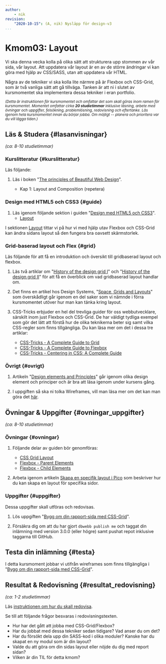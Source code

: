 ```yaml
---
author:
    - nik
revision:
    "2020-10-15": (A, nik) Nysläpp för design-v3
...
```

Kmom03: Layout
====================================

Vi ska denna vecka kolla på olika sätt att strukturera upp stommen av vår sida, vår layout. Att uppdatera vår layout är en av de större ändringar vi kan göra med hjälp av CSS/SASS, utan att uppdatera vår HTML.

Några av de tekniker vi ska kolla lite närmre på är Flexbox och CSS-Grid, som är två vanliga sätt att gå tillväga. Tanken är att ni i slutet av kursmomentet ska implementera dessa tekniker i eran portfolio.

<small><i>(Detta är instruktionen för kursmomentet och omfattar det som skall göras inom ramen för kursmomentet. Momentet omfattar cirka **20 studietimmar** inklusive läsning, arbete med övningar och uppgifter, felsökning, problemlösning, redovisning och eftertanke. Läs igenom hela kursmomentet innan du börjar jobba. Om möjligt -- planera och prioritera var du vill lägga tiden.)</i></small>

Läs & Studera  {#lasanvisningar}
---------------------------------

*(ca: 8-10 studietimmar)*

### Kurslitteratur  {#kurslitteratur}

Läs följande:

1. Läs i boken "[The principles of Beautiful Web Design](kunskap/boken-the-principles-of-beautiful-web-design)".

    * Kap 1: Layout and Composition (repetera)

### Design med HTML5 och CSS3  {#guide}

1. Läs igenom följande sektion i guiden "[Design med HTML5 och CSS3](guide/design-med-html5-och-css3)".
    * [Layout](guide/design-med-html5-och-css3/layout)

I sektionen [Layout](guide/design-med-html5-och-css3/layout) tittar vi på hur vi med hjälp utav Flexbox och CSS-Grid kan ändra sidans layout så den fungera bra oavsett skärmstorlek.

### Grid-baserad layout och Flex {#grid}

Läs följande för att få en introduktion och översikt till gridbaserad layout och flexbox.

1. Läs två artiklar om "[History of the design grid I](https://99designs.com/blog/tips/history-of-the-grid-part-1/)" och "[History of the design grid II](https://blog.99cluster.com/blog/tips/history-of-the-grid-part-2/)" för att få en överblick om vad gridbaserad layout handlar om.

1. Det finns en artikel hos Design Systems, "[Space, Grids and Layouts](https://www.designsystems.com/space-grids-and-layouts/)" som överskådligt går igenom en del saker som vi nämnde i förra kursmomentet utöver hur man kan tänka kring layout.

1. CSS-Tricks erbjuder en hel del trevliga guider för oss webbutvecklare, särskilt inom just Flexbox och CSS-Grid. De har väldigt tydliga exempel som gör det lätt att förstå hur de olika teknikerna beter sig samt vilka CSS-regler som finns tillgängliga. Du kan läsa mer om det i dessa tre artiklar:
    * [CSS-Tricks - A Complete Guide to Grid](https://css-tricks.com/snippets/css/complete-guide-grid/)
    * [CSS-Tricks - A Complete Guide to Flexbox](https://css-tricks.com/snippets/css/a-guide-to-flexbox/)
    * [CSS-Tricks - Centering in CSS: A Complete Guide](https://css-tricks.com/centering-css-complete-guide/)

### Övrigt {#ovrigt}

1. Artikeln "[Design elements and Principles](https://www.canva.com/learn/design-elements-principles/)" går igenom olika design element och principer och är bra att läsa igenom under kursens gång.

1. I uppgiften så ska ni tolka Wireframes, vill man läsa mer om det kan man göra det [här](https://en.wikipedia.org/wiki/Website_wireframe).

Övningar & Uppgifter  {#ovningar_uppgifter}
-------------------------------------------

*(ca: 8-10 studietimmar)*

### Övningar {#ovningar}

1. Följande delar av guiden bör genomföras:
    * [CSS Grid Layout](guide/design-med-html5-och-css3/css-grid-layout)
    * [Flexbox - Parent Elements](guide/design-med-html5-och-css3/flexbox)
    * [Flexbox - Child Elements](guide/design-med-html5-och-css3/flexbox-del2)

1. Arbeta igenom artikeln [Skapa en specifik layout i Pico](kunskap/skapa-en-specifik-layout-i-pico) som beskriver hur du kan skapa en layout för specifika sidor.

### Uppgifter {#uppgifter}

Dessa uppgifter skall utföras och redovisas.

1. Lös uppgiften "[Bygg om din rapport-sida med CSS-Grid](uppgift/bygg-om-din-rapport-css-grid)".

1. Försäkra dig om att du har gjort `dbwebb publish me` och taggat din inlämning med version 3.0.0 (eller högre) samt pushat repot inklusive taggarna till GitHub.

Testa din inlämning {#testa}
-----------------------------------------------

I detta kursmoment jobbar vi utifrån wireframes som finns tillgängliga i "[Bygg om din rapport-sida med CSS-Grid](uppgift/bygg-om-din-rapport-css-grid)".

Resultat & Redovisning  {#resultat_redovisning}
-----------------------------------------------

*(ca: 1-2 studietimmar)*

Läs [instruktionen om hur du skall redovisa](./../redovisa).

Se till att följande frågor besvaras i redovisningstexten.

* Hur har det gått att jobba med CSS-Grid/Flexbox?
* Har du jobbat med dessa tekniker sedan tidigare? Vad anser du om det?
* Har du försökt dela upp din SASS-kod i olika moduler? Kanske har du skapat en ny modul som är din layout?
* Valde du att göra om din sidas layout eller nöjde du dig med report sidan?
* Vilken är din TIL för detta kmom?
